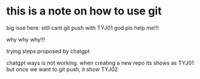 # this is a note on how to use git

big isse here: still cant git push with TYJ01
god pls help me!!!

why why why!!!

trying steps proposed by chatgpt

chatgpt ways is not working. when creating a new repo its shows as TYJ01 but once we want to git push, it show TYJ02
